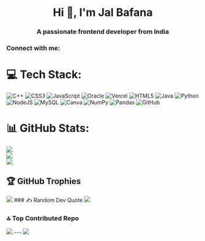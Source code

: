<h1 align="center">Hi 👋, I'm Jal Bafana</h1>
<h3 align="center">A passionate frontend developer from India</h3>

<h3 align="left">Connect with me:</h3>
<p align="left">
</p>

# 💻 Tech Stack: 
![C++](https://img.shields.io/badge/c++-%2300599C.svg?style=for-the-badge&logo=c%2B%2B&logoColor=white) ![CSS3](https://img.shields.io/badge/css3-%231572B6.svg?style=for-the-badge&logo=css3&logoColor=white) ![JavaScript](https://img.shields.io/badge/javascript-%23323330.svg?style=for-the-badge&logo=javascript&logoColor=%23F7DF1E) ![Oracle](https://img.shields.io/badge/Oracle-F80000?style=for-the-badge&logo=oracle&logoColor=white) ![Vercel](https://img.shields.io/badge/vercel-%23000000.svg?style=for-the-badge&logo=vercel&logoColor=white) ![HTML5](https://img.shields.io/badge/html5-%23E34F26.svg?style=for-the-badge&logo=html5&logoColor=white) ![Java](https://img.shields.io/badge/java-%23ED8B00.svg?style=for-the-badge&logo=openjdk&logoColor=white) ![Python](https://img.shields.io/badge/python-3670A0?style=for-the-badge&logo=python&logoColor=ffdd54) ![NodeJS](https://img.shields.io/badge/node.js-6DA55F?style=for-the-badge&logo=node.js&logoColor=white) ![MySQL](https://img.shields.io/badge/mysql-4479A1.svg?style=for-the-badge&logo=mysql&logoColor=white) ![Canva](https://img.shields.io/badge/Canva-%2300C4CC.svg?style=for-the-badge&logo=Canva&logoColor=white) ![NumPy](https://img.shields.io/badge/numpy-%23013243.svg?style=for-the-badge&logo=numpy&logoColor=white) ![Pandas](https://img.shields.io/badge/pandas-%23150458.svg?style=for-the-badge&logo=pandas&logoColor=white) ![GitHub](https://img.shields.io/badge/github-%23121011.svg?style=for-the-badge&logo=github&logoColor=white) 

# 📊 GitHub Stats: 
![](https://github-readme-stats.vercel.app/api?username=Jal-Bafana&theme=dark&hide_border=false&include_all_commits=true&count_private=true)<br/> ![](https://github-readme-streak-stats.herokuapp.com/?user=Jal-Bafana&theme=dark&hide_border=false)<br/> ![](https://github-readme-stats.vercel.app/api/top-langs/?username=Jal-Bafana&theme=dark&hide_border=false&include_all_commits=true&count_private=true&layout=compact) 
## 🏆 GitHub Trophies 
![](https://github-profile-trophy.vercel.app/?username=Jal-Bafana&theme=radical&no-frame=false&no-bg=false&margin-w=4) ### ✍️ Random Dev Quote ![](https://quotes-github-readme.vercel.app/api?type=horizontal&theme=radical) 

### 🔝 Top Contributed Repo 
![](https://github-contributor-stats.vercel.app/api?username=Jal-Bafana&limit=5&theme=dark&combine_all_yearly_contributions=true) --- [![](https://visitcount.itsvg.in/api?id=Jal-Bafana&icon=0&color=13)](https://visitcount.itsvg.in)
